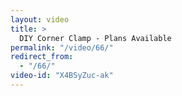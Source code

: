 ```yaml
---
layout: video
title: >
  DIY Corner Clamp - Plans Available
permalink: "/video/66/"
redirect_from:
  - "/66/"
video-id: "X4BSyZuc-ak"
---
```

